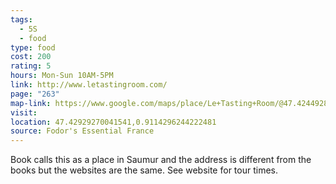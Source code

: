 ```yaml
---
tags:
  - 5S
  - food
type: food
cost: 200
rating: 5
hours: Mon-Sun 10AM-5PM
link: http://www.letastingroom.com/
page: "263"
map-link: https://www.google.com/maps/place/Le+Tasting+Room/@47.4244928,0.8642443,13.17z/data=!4m6!3m5!1s0x4807e6cfe590cccb:0x63cf53765023d720!8m2!3d47.4264959!4d0.9131719!16s%2Fg%2F113hjf249?entry=ttu&g_ep=EgoyMDI0MDkxMS4wIKXMDSoASAFQAw%3D%3D
visit: 
location: 47.42929270041541,0.9114296244222481
source: Fodor's Essential France
---
```

Book calls this as a place in Saumur and the address is different from the books but the websites are the same. See website for tour times.